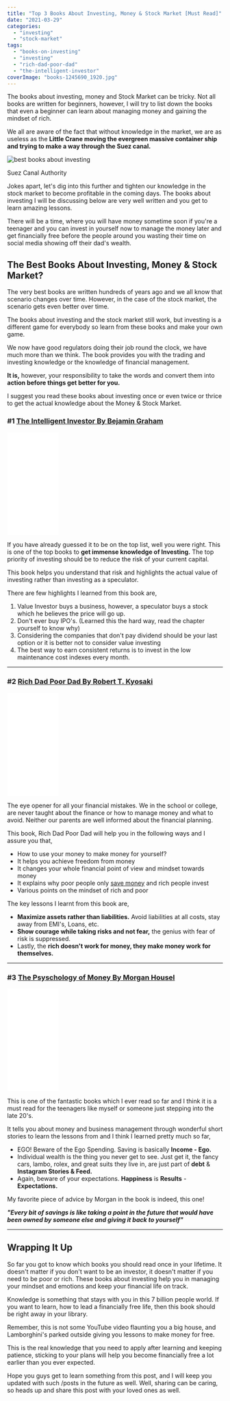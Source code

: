 ```yaml
---
title: "Top 3 Books About Investing, Money & Stock Market [Must Read]"
date: "2021-03-29"
categories: 
  - "investing"
  - "stock-market"
tags: 
  - "books-on-investing"
  - "investing"
  - "rich-dad-poor-dad"
  - "the-intelligent-investor"
coverImage: "books-1245690_1920.jpg"
---
```


The books about investing, money and Stock Market can be tricky. Not all books are written for beginners, however, I will try to list down the books that even a beginner can learn about managing money and gaining the mindset of rich.

We all are aware of the fact that without knowledge in the market, we are as useless as the **Little Crane moving the evergreen massive container ship and trying to make a way through the Suez canal.**

![best books about investing ](/posts/2021/03/images/1-7-1616694280-683x1024.jpg)

Suez Canal Authority

Jokes apart, let's dig into this further and tighten our knowledge in the stock market to become profitable in the coming days. The books about investing I will be discussing below are very well written and you get to learn amazing lessons.

There will be a time, where you will have money sometime soon if you're a teenager and you can invest in yourself now to manage the money later and get financially free before the people around you wasting their time on social media showing off their dad's wealth.

## The Best Books About Investing, Money & Stock Market?

The very best books are written hundreds of years ago and we all know that scenario changes over time. However, in the case of the stock market, the scenario gets even better over time.

The books about investing and the stock market still work, but investing is a different game for everybody so learn from these books and make your own game.

We now have good regulators doing their job round the clock, we have much more than we think. The book provides you with the trading and investing knowledge or the knowledge of financial management.

**It is,** however, your responsibility to take the words and convert them into **action before things get better for you.**

I suggest you read these books about investing once or even twice or thrice to get the actual knowledge about the Money & Stock Market.

### #1 [The Intelligent Investor By Bejamin Graham](https://amzn.to/3w7G3f0)

<iframe style="width:120px;height:240px;" marginwidth="0" marginheight="0" scrolling="no" frameborder="0" src="//ws-in.amazon-adsystem.com/widgets/q?ServiceVersion=20070822&amp;OneJS=1&amp;Operation=GetAdHtml&amp;MarketPlace=IN&amp;source=ss&amp;ref=as_ss_li_til&amp;ad_type=product_link&amp;tracking_id=emadsblog-21&amp;language=en_IN&amp;marketplace=amazon&amp;region=IN&amp;placement=0062312685&amp;asins=0062312685&amp;linkId=6a915ab8bd290c3c1a9a18c8a0a2190b&amp;show_border=true&amp;link_opens_in_new_window=true"></iframe>

If you have already guessed it to be on the top list, well you were right. This is one of the top books to **get immense knowledge of Investing.** The top priority of investing should be to reduce the risk of your current capital.

This book helps you understand that risk and highlights the actual value of investing rather than investing as a speculator.

There are few highlights I learned from this book are,

1. Value Investor buys a business, however, a speculator buys a stock which he believes the price will go up.
2. Don't ever buy IPO's. (Learned this the hard way, read the chapter yourself to know why)
3. Considering the companies that don't pay dividend should be your last option or it is better not to consider value investing
4. The best way to earn consistent returns is to invest in the low maintenance cost indexes every month.

* * *

### #2 [Rich Dad Poor Dad By Robert T. Kyosaki](https://amzn.to/3sxkhPJ)

<iframe style="width:120px;height:240px;" marginwidth="0" marginheight="0" scrolling="no" frameborder="0" src="//ws-in.amazon-adsystem.com/widgets/q?ServiceVersion=20070822&amp;OneJS=1&amp;Operation=GetAdHtml&amp;MarketPlace=IN&amp;source=ss&amp;ref=as_ss_li_til&amp;ad_type=product_link&amp;tracking_id=emadsblog-21&amp;language=en_IN&amp;marketplace=amazon&amp;region=IN&amp;placement=1612680194&amp;asins=1612680194&amp;linkId=cc8d6b6c8a2a0e2f6f185f09ac138f22&amp;show_border=true&amp;link_opens_in_new_window=true"></iframe>

The eye opener for all your financial mistakes. We in the school or college, are never taught about the finance or how to manage money and what to avoid. Neither our parents are well informed about the financial planning.

This book, Rich Dad Poor Dad will help you in the following ways and I assure you that,

- How to use your money to make money for yourself?
- It helps you achieve freedom from money
- It changes your whole financial point of view and mindset towards money
- It explains why poor people only [save money](https://emadsblog.com/why-investing-is-better-than-saving/) and rich people invest
- Various points on the mindset of rich and poor

The key lessons I learnt from this book are,

- **Maximize assets rather than liabilities.** Avoid liabilities at all costs, stay away from EMI's, Loans, etc.
- **Show courage while taking risks and not fear,** the genius with fear of risk is suppressed.
- Lastly, the **rich doesn't work for money, they make money work for themselves.**

* * *

### #3 [The Psyschology of Money By Morgan Housel](https://amzn.to/39otxy5)

<iframe style="width:120px;height:240px;" marginwidth="0" marginheight="0" scrolling="no" frameborder="0" src="//ws-in.amazon-adsystem.com/widgets/q?ServiceVersion=20070822&amp;OneJS=1&amp;Operation=GetAdHtml&amp;MarketPlace=IN&amp;source=ss&amp;ref=as_ss_li_til&amp;ad_type=product_link&amp;tracking_id=emadsblog-21&amp;language=en_IN&amp;marketplace=amazon&amp;region=IN&amp;placement=9390166268&amp;asins=9390166268&amp;linkId=81eb724dd8e322641bbdcdd8f1a36358&amp;show_border=true&amp;link_opens_in_new_window=true"></iframe>

This is one of the fantastic books which I ever read so far and I think it is a must read for the teenagers like myself or someone just stepping into the late 20's.

It tells you about money and business management through wonderful short stories to learn the lessons from and I think I learned pretty much so far,

- EGO! Beware of the Ego Spending. Saving is basically **Income - Ego.**
- Individual wealth is the thing you never get to see. Just get it, the fancy cars, lambo, rolex, and great suits they live in, are just part of **debt** & **Instagram Stories & Feed.**
- Again, beware of your expectations. **Happiness** is **Results** \- **Expectations.**

My favorite piece of advice by Morgan in the book is indeed, this one!

**_"Every bit of savings is like taking a point in the future that would have been owned by someone else and giving it back to yourself"_**

* * *

## Wrapping It Up

So far you got to know which books you should read once in your lifetime. It doesn't matter if you don't want to be an investor, it doesn't matter if you need to be poor or rich. These books about investing help you in managing your mindset and emotions and keep your financial life on track.

Knowledge is something that stays with you in this 7 billion people world. If you want to learn, how to lead a financially free life, then this book should be right away in your library.

Remember, this is not some YouTube video flaunting you a big house, and Lamborghini's parked outside giving you lessons to make money for free.

This is the real knowledge that you need to apply after learning and keeping patience, sticking to your plans will help you become financially free a lot earlier than you ever expected.

Hope you guys get to learn something from this post, and I will keep you updated with such /posts in the future as well. Well, sharing can be caring, so heads up and share this post with your loved ones as well.
